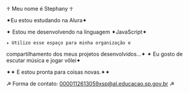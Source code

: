 ☥ Meu nome é Stephany ☥

 ✦Eu estou estudando na Alura✦

  ✦ Estou me desenvolvendo na linguagem ✦JavaScript✦

    ✦ Utilizo esse espaço para minha organização e 

compartilhamento dos meus projetos desenvolvidos...✦ 
  ✦ Eu gosto de escutar música e jogar vôlei✦

 ✦✦ E estou pronta para coisas novas.✦✦



 ☭ Forma de contato:  0000112613059xsp@al.educacao.sp.gov.br ☭
